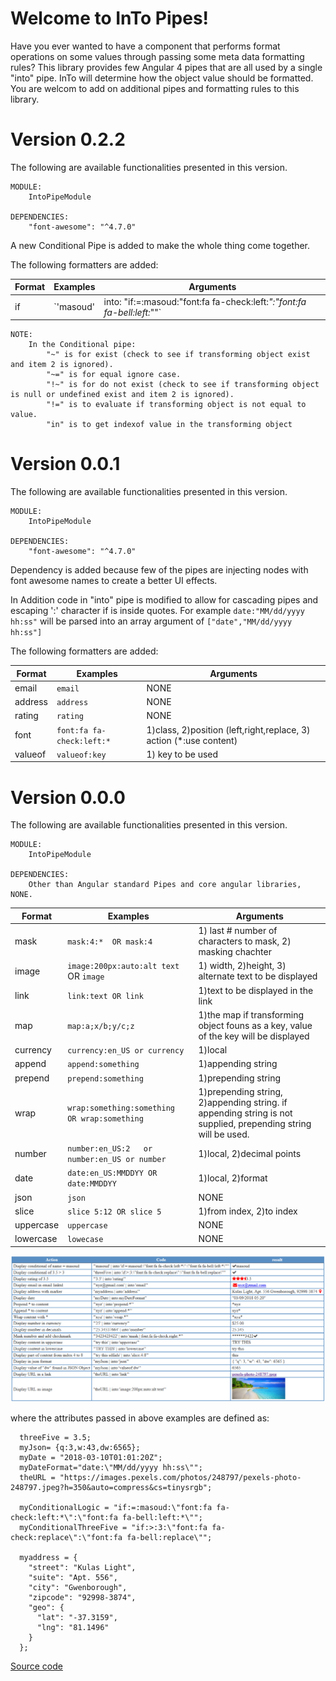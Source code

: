 # Welcome to InTo Pipes!

Have you ever wanted to have a component that performs format operations on some values through passing some meta data formatting rules?
This library provides few Angular 4 pipes that are all used by a single "into" pipe. InTo will determine how the object value should be formatted.
You are welcom to add on additional pipes and formatting rules to this library.


# Version 0.2.2
The following are available functionalities presented in this version. 
```
MODULE:
    IntoPipeModule

DEPENDENCIES: 
    "font-awesome": "^4.7.0"
```

A new Conditional Pipe is added to make the whole thing come together. 

The following formatters are added:

| Format             | Examples                                                 | Arguments                   |
|--------------------|---------------------------------------------------------|----------------------------|
| if                  | `'masoud' | into: "if:=:masoud:\"font:fa fa-check:left:*\":\"font:fa fa-bell:left:*\""` |  1)condition `=,!=,~=,<,>,~,!~,in` , 2)value to be evaluated, 3)action, 4)else action |

```
NOTE: 
    In the Conditional pipe:
        "~" is for exist (check to see if transforming object exist and item 2 is ignored).
        "~=" is for equal ignore case.
        "!~" is for do not exist (check to see if transforming object is null or undefined exist and item 2 is ignored).
        "!=" is to evaluate if transforming object is not equal to value.
        "in" is to get indexof value in the transforming object
```

# Version 0.0.1
The following are available functionalities presented in this version. 
```
MODULE:
    IntoPipeModule

DEPENDENCIES: 
    "font-awesome": "^4.7.0"
```
Dependency is added because few of the pipes are injecting nodes with font awesome names to create a better UI effects.

In Addition code in "into" pipe is modified to allow for cascading pipes and escaping ':' character if is inside quotes. For example `date:"MM/dd/yyyy hh:ss"` will be parsed into an array argument of 
`["date","MM/dd/yyyy hh:ss"]`

The following formatters are added:

| Format             | Examples                    | Arguments                   |
|--------------------|----------------------------|----------------------------|
| email               | `email`                     | NONE                        |
| address             | `address`                   | NONE                        |
| rating              | `rating`                    | NONE                        |
| font                | `font:fa fa-check:left:*`   | 1)class, 2)position (left,right,replace, 3) action (*:use content) |
| valueof             | `valueof:key`               | 1) key to be used                           |

# Version 0.0.0

The following are available functionalities presented in this version. 
```
MODULE:
    IntoPipeModule

DEPENDENCIES: 
	Other than Angular standard Pipes and core angular libraries, NONE.
```

| Format             |Examples                                        |Arguments                   |
|--------------------|------------------------------------------------|----------------------------|
| mask                | `mask:4:*  OR mask:4`                           | 1) last # number of characters to mask, 2) masking chachter |
| image               | `image:200px:auto:alt text` OR `image`          | 1) width, 2)height, 3) alternate text to be displayed |
| link                | `link:text OR link`                             | 1)text to be displayed in the link |
| map                 | `map:a;x/b;y/c;z`                              | 1)the map if transforming object founs as a key, value of the key will be displayed |
| currency            | `currency:en_US or currency`                   | 1)local |
| append              | `append:something`                             | 1)appending string |
| prepend             | `prepend:something`                            | 1)prepending string |
| wrap                | `wrap:something:something  OR wrap:something`  | 1)prepending string, 2)appending string. if appending string is not supplied, prepending string will be used. |
| number              | `number:en_US:2   or number:en_US or number`   | 1)local, 2)decimal points |
| date                | `date:en_US:MMDDYY OR date:MMDDYY`             | 1)local, 2)format |
| json                | `json`                                         | NONE    |
| slice               | `slice 5:12 OR slice 5`                        | 1)from index, 2)to index |
| uppercase           | `uppercase`                                    | NONE    |
| lowercase           | `lowecase`                                     | NONE    |

![alt text](https://raw.githubusercontent.com/msalehisedeh/into-pipes/master/sample.png  "Commands and results")


where the attributes passed in above examples are defined as:
```
  threeFive = 3.5;
  myJson= {q:3,w:43,dw:6565};
  myDate = "2018-03-10T01:01:20Z";
  myDateFormat="date:\"MM/dd/yyyy hh:ss\"";
  theURL = "https://images.pexels.com/photos/248797/pexels-photo-248797.jpeg?h=350&auto=compress&cs=tinysrgb";

  myConditionalLogic = "if:=:masoud:\"font:fa fa-check:left:*\":\"font:fa fa-bell:left:*\"";
  myConditionalThreeFive = "if:>:3:\"font:fa fa-check:replace\":\"font:fa fa-bell:replace\"";

  myaddress = {
    "street": "Kulas Light",
    "suite": "Apt. 556",
    "city": "Gwenborough",
    "zipcode": "92998-3874",
    "geo": {
      "lat": "-37.3159",
      "lng": "81.1496"
    }
  };
```


[Source code](https://github.com/msalehisedeh/into-pipes)

